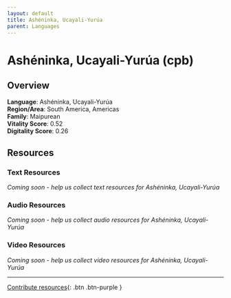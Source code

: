 ```yaml
---
layout: default
title: Ashéninka, Ucayali-Yurúa
parent: Languages
---
```


# Ashéninka, Ucayali-Yurúa (cpb)

## Overview

**Language**: Ashéninka, Ucayali-Yurúa  
**Region/Area**: South America, Americas  
**Family**: Maipurean  
**Vitality Score**: 0.52  
**Digitality Score**: 0.26  

## Resources

### Text Resources
*Coming soon - help us collect text resources for Ashéninka, Ucayali-Yurúa*

### Audio Resources
*Coming soon - help us collect audio resources for Ashéninka, Ucayali-Yurúa*

### Video Resources
*Coming soon - help us collect video resources for Ashéninka, Ucayali-Yurúa*

---

[Contribute resources](https://fairtrain.github.io/){: .btn .btn-purple }
